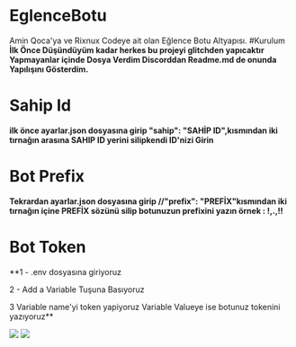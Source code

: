 # EglenceBotu
Amin Qoca'ya ve Rixnux Codeye ait olan Eğlence Botu Altyapısı.
#Kurulum
**İlk Önce Düşündüyüm kadar herkes bu projeyi glitchden yapıcaktır Yapmayanlar içinde Dosya Verdim Discorddan Readme.md de onunda Yapılışını Gösterdim.**

# Sahip Id

**ilk önce ayarlar.json dosyasına girip "sahip": "SAHİP ID",kısmından iki tırnağın arasına SAHIP ID yerini silipkendi ID'nizi Girin**

# Bot Prefix

**Tekrardan ayarlar.json dosyasına girip //"prefix": "PREFİX"kısmından iki tırnağın içine PREFİX sözünü silip botunuzun prefixini yazın örnek : !,.,!!**

# Bot Token

**1 - .env dosyasına giriyoruz



2 - Add a Variable Tuşuna Basıyoruz



3 Variable name'yi token yapiyoruz Variable Valueye ise botunuz tokenini yazıyoruz**



<img src= "https://cdn.discordapp.com/attachments/828654077373710396/828654668729155584/IMG_20210405_193701.jpg"/></a>
<img src= "https://cdn.discordapp.com/attachments/828654077373710396/828654668900859976/IMG_20210405_193737.jpg"></a>
